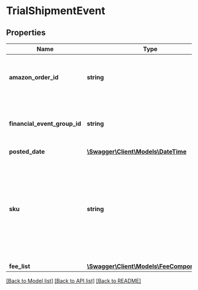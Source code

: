 # TrialShipmentEvent

## Properties
Name | Type | Description | Notes
------------ | ------------- | ------------- | -------------
**amazon_order_id** | **string** | An Amazon-defined identifier for an order. | [optional] 
**financial_event_group_id** | **string** | The identifier of the financial event group. | [optional] 
**posted_date** | [**\Swagger\Client\Models\\DateTime**](\DateTime.md) |  | [optional] 
**sku** | **string** | The seller SKU of the item. The seller SKU is qualified by the seller&#x27;s seller ID, which is included with every call to the Selling Partner API. | [optional] 
**fee_list** | [**\Swagger\Client\Models\FeeComponentList**](FeeComponentList.md) |  | [optional] 

[[Back to Model list]](../../README.md#documentation-for-models) [[Back to API list]](../../README.md#documentation-for-api-endpoints) [[Back to README]](../../README.md)

